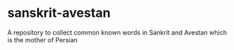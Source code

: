 # sanskrit-avestan
A repository to collect common known words in Sankrit and Avestan which is the mother of Persian
